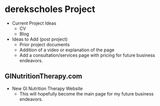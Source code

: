 # derekscholes Project
- Current Project Ideas
  - CV 
  - Blog
- Ideas to Add (post project)
  - Prior project documents
  - Addition of a video or explanation of the page
  - Add a consultation/services page with pricing for future business endeavors. 
## GINutritionTherapy.com
- New GI Nutrition Therapy Website
  - This will hopefully become the main page for my future business endeavors. 
  
